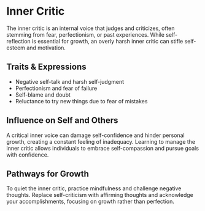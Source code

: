 # Inner Critic

The inner critic is an internal voice that judges and criticizes, often stemming from fear, perfectionism, or past experiences. While self-reflection is essential for growth, an overly harsh inner critic can stifle self-esteem and motivation.

## Traits & Expressions

- Negative self-talk and harsh self-judgment
- Perfectionism and fear of failure
- Self-blame and doubt
- Reluctance to try new things due to fear of mistakes

## Influence on Self and Others

A critical inner voice can damage self-confidence and hinder personal growth, creating a constant feeling of inadequacy. Learning to manage the inner critic allows individuals to embrace self-compassion and pursue goals with confidence.

## Pathways for Growth

To quiet the inner critic, practice mindfulness and challenge negative thoughts. Replace self-criticism with affirming thoughts and acknowledge your accomplishments, focusing on growth rather than perfection.
